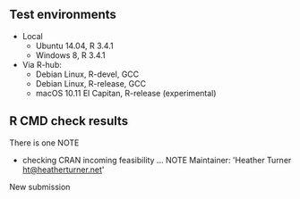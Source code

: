 ## Test environments

* Local 
    * Ubuntu 14.04, R 3.4.1
	* Windows 8, R 3.4.1
* Via R-hub: 
    * Debian Linux, R-devel, GCC
    * Debian Linux, R-release, GCC
    * macOS 10.11 El Capitan, R-release (experimental)
    
## R CMD check results

There is one NOTE

* checking CRAN incoming feasibility ... NOTE
Maintainer: 'Heather Turner <ht@heatherturner.net>'

New submission


    
